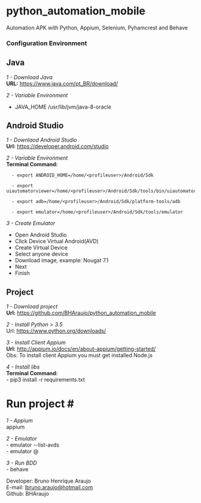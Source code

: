 # python_automation_mobile
Automation APK with Python, Appium, Selenium, Pyhamcrest and Behave


### Configuration Environment ###

## Java ##

*1 - Download Java*<br>
  **URL:** https://www.java.com/pt_BR/download/

*2 - Variable Environment*<br>  

  - JAVA_HOME /usr/lib/jvm/java-8-oracle    


## Android Studio ##

*1 - Downlaod Android Studio*<br>
   **Url:** https://developer.android.com/studio

*2 - Variable Environment*<br>
    **Terminal Command:**<br>
      
      - export ANDROID_HOME=/home/<profileuser>/Android/Sdk

      - export uiautomatorviewer=/home/<profileuser>/Android/Sdk/tools/bin/uiautomatorviewer

      - export adb=/home/<profileuser>/Android/Sdk/platform-tools/adb

      - export emulator=/home/<profileuser>/Android/Sdk/tools/emulator

*3 - Create Emulator*
   - Open Android Studio
   - Click Device Virtual Android(AVD)
   - Create Virtual Device
   - Select anyone device
   - Download image, example: Nougat 7.1
   - Next
   - Finish  


## Project ##

*1 - Download project*<br>
    **Url:** https://github.com/BHAraujo/python_automation_mobile

*2 - Install Python > 3.5*<br>
    Url: https://www.python.org/downloads/

*3 - Install Client Appium*<br>
   **Url:** http://appium.io/docs/en/about-appium/getting-started/ <br>
    Obs: To install client Appium you must get installed Node.js

*4 - Install libs*<br>
   **Terminal Command:**<br>
      - pip3 install -r requirements.txt


# Run project #<br>

*1 - Appium*<br>
    appium

*2 - Emulator* <br>
    - emulator --list-avds <br>
    - emulator @<nameemulator>

*3 - Run BDD*<br>
    - behave



Developer: Bruno Henrique Araujo<br>
E-mail: lbruno.araujo@hotmail.com<br>
Github: BHAraujo    
